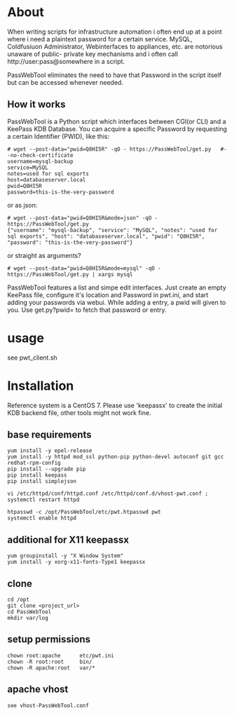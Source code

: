 # About
When writing scripts for infrastructure automation i often end up at a point where i need a plaintext password for a
certain service. MySQL, Coldfusiuon Administrator, Webinterfaces to appliances, etc. are notorious unaware of public-
private key mechanisms and i often call http://user:pass@somewhere in a script.

PassWebTool eliminates the need to have that Password in the script itself but can be accessed whenever needed.

## How it works
PassWebTool is a Python script which interfaces between CGI(or CLI) and a KeePass KDB Database. You can acquire a
specific Password by requesting a certain Identifier (PWID), like this:
```
# wget --post-data="pwid=Q8HI5R" -qO - https://PassWebTool/get.py   #--no-check-certificate
username=mysql-backup
service=MySQL
notes=used for sql exports
host=databaseserver.local
pwid=Q8HI5R
password=this-is-the-very-password
```
or as json:
```
# wget --post-data="pwid=Q8HI5R&mode=json" -qO - https://PassWebTool/get.py 
{"username": "mysql-backup", "service": "MySQL", "notes": "used for sql exports", "host": "databaseserver.local", "pwid": "Q8HI5R", "password": "this-is-the-very-password"}
```
or straight as arguments?
```
# wget --post-data="pwid=Q8HI5R&mode=mysql" -qO - https://PassWebTool/get.py | xargs mysql
```

PassWebTool features a list and simpe edit interfaces. Just create an empty KeePass file, configure it's location and
Password in pwt.ini, and start adding your passwords via webui. While adding a entry, a pwid will given to you. Use
get.py?pwid=<pwid> to fetch that password or entry.

# usage
see pwt_client.sh

# Installation
Reference system is a CentOS 7. Please use 'keepassx' to create the initial KDB backend file, other tools might not work fine.

## base requirements
```
yum install -y epel-release
yum install -y httpd mod_ssl python-pip python-devel autoconf git gcc   redhat-rpm-config
pip install --upgrade pip
pip install keepass
pip install simplejson

vi /etc/httpd/conf/httpd.conf /etc/httpd/conf.d/vhost-pwt.conf ; systemctl restart httpd

htpasswd -c /opt/PassWebTool/etc/pwt.htpasswd pwt
systemctl enable httpd
```
## additional for X11 keepassx
```
yum groupinstall -y "X Window System"
yum install -y xorg-x11-fonts-Type1 keepassx
```
## clone
```
cd /opt
git clone <project_url>
cd PassWebTool
mkdir var/log
```

## setup permissions
```
chown root:apache      etc/pwt.ini
chown -R root:root     bin/
chown -R apache:root   var/*
```

## apache vhost
```
see vhost-PassWebTool.conf
```

